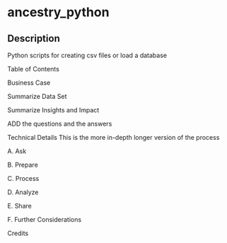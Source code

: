 <!-- I need to go through these scripts. Update and create new ones. Describe what each script does -->

# ancestry_python

## Description
Python scripts for creating csv files or load a database

Table of Contents

<!-- Insert Banner photo of dashboard -->

Business Case

Summarize Data Set

<!-- Insert image of the database EER diagram -->

Summarize Insights and Impact

ADD the questions and the answers

Technical Details
  This is the more in-depth longer version of the process
  
  A. Ask
  
  B. Prepare
  
  C. Process
  
  D. Analyze
  
  E. Share
  
  F. Further Considerations
  
  
 Credits

